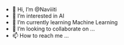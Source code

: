 - 👋 Hi, I’m @Naviiiti
- 👀 I’m interested in AI
- 🌱 I’m currently learning Machine Learning
- 💞️ I’m looking to collaborate on ...
- 📫 How to reach me ...

<!---
Naviiiti/Naviiiti is a ✨ special ✨ repository because its `README.md` (this file) appears on your GitHub profile.
You can click the Preview link to take a look at your changes.
--->
